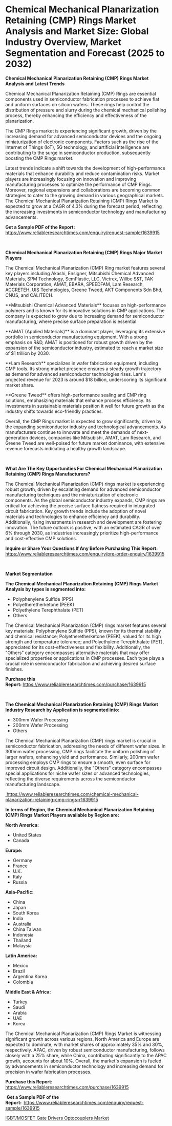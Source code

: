 <p><h1>Chemical Mechanical Planarization Retaining (CMP) Rings Market Analysis and Market Size: Global Industry Overview, Market Segmentation and Forecast (2025 to 2032)</h1></p><p><strong>Chemical Mechanical Planarization Retaining (CMP) Rings Market Analysis and Latest Trends</strong></p>
<p><p>Chemical Mechanical Planarization Retaining (CMP) Rings are essential components used in semiconductor fabrication processes to achieve flat and uniform surfaces on silicon wafers. These rings help control the distribution of pressure and slurry during the chemical mechanical polishing process, thereby enhancing the efficiency and effectiveness of the planarization. </p><p>The CMP Rings market is experiencing significant growth, driven by the increasing demand for advanced semiconductor devices and the ongoing miniaturization of electronic components. Factors such as the rise of the Internet of Things (IoT), 5G technology, and artificial intelligence are contributing to the surge in semiconductor production, subsequently boosting the CMP Rings market. </p><p>Latest trends indicate a shift towards the development of high-performance materials that enhance durability and reduce contamination risks. Market players are increasingly focusing on innovation and improving manufacturing processes to optimize the performance of CMP Rings. Moreover, regional expansions and collaborations are becoming common strategies to cater to the growing demand in various geographical markets. The Chemical Mechanical Planarization Retaining (CMP) Rings Market is expected to grow at a CAGR of 4.3% during the forecast period, reflecting the increasing investments in semiconductor technology and manufacturing advancements.</p></p>
<p><strong>Get a Sample PDF of the Report:&nbsp;</strong> <a href="https://www.reliableresearchtimes.com/enquiry/request-sample/1639915?utm_campaign=3216&utm_medium=2&utm_source=Github&utm_content=ia&utm_term=06042025&utm_id=chemical-mechanical-planarization-retaining-cmp-rings">https://www.reliableresearchtimes.com/enquiry/request-sample/1639915</a></p>
<p>&nbsp;</p>
<p><strong>Chemical Mechanical Planarization Retaining (CMP) Rings Major Market Players</strong></p>
<p><p>The Chemical Mechanical Planarization (CMP) Ring market features several key players including Akashi, Ensigner, Mitsubishi Chemical Advanced Materials, SPM Technology, SemPlastic, LLC, Victrex, Willbe S&T, TAK Materials Corporation, AMAT, EBARA, SPEEDFAM, Lam Research, ACCRETEH, UIS Technologies, Greene Tweed, AKT Components Sdn Bhd, CNUS, and CALITECH. </p><p>**Mitsubishi Chemical Advanced Materials** focuses on high-performance polymers and is known for its innovative solutions in CMP applications. The company is expected to grow due to increasing demand for semiconductor manufacturing, where precise surface preparation is essential.</p><p>**AMAT (Applied Materials)** is a dominant player, leveraging its extensive portfolio in semiconductor manufacturing equipment. With a strong emphasis on R&D, AMAT is positioned for robust growth driven by the expansion of the semiconductor industry, estimated to reach a market size of $1 trillion by 2030.</p><p>**Lam Research** specializes in wafer fabrication equipment, including CMP tools. Its strong market presence ensures a steady growth trajectory as demand for advanced semiconductor technologies rises. Lam's projected revenue for 2023 is around $18 billion, underscoring its significant market share.</p><p>**Greene Tweed** offers high-performance sealing and CMP ring solutions, emphasizing materials that enhance process efficiency. Its investments in sustainable materials position it well for future growth as the industry shifts towards eco-friendly practices.</p><p>Overall, the CMP Rings market is expected to grow significantly, driven by the expanding semiconductor industry and technological advancements. As manufacturers continue to innovate and meet the demands of next-generation devices, companies like Mitsubishi, AMAT, Lam Research, and Greene Tweed are well-poised for future market dominance, with extensive revenue forecasts indicating a healthy growth landscape.</p></p>
<p>&nbsp;</p>
<p><strong>What Are The Key Opportunities For Chemical Mechanical Planarization Retaining (CMP) Rings Manufacturers?</strong></p>
<p><p>The Chemical Mechanical Planarization (CMP) rings market is experiencing robust growth, driven by escalating demand for advanced semiconductor manufacturing techniques and the miniaturization of electronic components. As the global semiconductor industry expands, CMP rings are critical for achieving the precise surface flatness required in integrated circuit fabrication. Key growth trends include the adoption of novel materials and technologies to enhance efficiency and durability. Additionally, rising investments in research and development are fostering innovation. The future outlook is positive, with an estimated CAGR of over 6% through 2030, as industries increasingly prioritize high-performance and cost-effective CMP solutions.</p></p>
<p><strong>Inquire or Share Your Questions If Any Before Purchasing This Report:</strong> <a href="https://www.reliableresearchtimes.com/enquiry/pre-order-enquiry/1639915?utm_campaign=3216&utm_medium=2&utm_source=Github&utm_content=ia&utm_term=06042025&utm_id=chemical-mechanical-planarization-retaining-cmp-rings">https://www.reliableresearchtimes.com/enquiry/pre-order-enquiry/1639915</a></p>
<p>&nbsp;</p>
<p><strong>Market Segmentation</strong></p>
<p><strong>The Chemical Mechanical Planarization Retaining (CMP) Rings Market Analysis by types is segmented into:</strong></p>
<p><ul><li>Polyphenylene Sulfide (PPS)</li><li>Polyetheretherketone (PEEK)</li><li>Polyethylene Terephthalate (PET)</li><li>Others</li></ul></p>
<p><p>The Chemical Mechanical Planarization (CMP) rings market features several key materials: Polyphenylene Sulfide (PPS), known for its thermal stability and chemical resistance; Polyetheretherketone (PEEK), valued for its high strength and temperature tolerance; and Polyethylene Terephthalate (PET), appreciated for its cost-effectiveness and flexibility. Additionally, the "Others" category encompasses alternative materials that may offer specialized properties or applications in CMP processes. Each type plays a crucial role in semiconductor fabrication and achieving desired surface finishes.</p></p>
<p><strong>Purchase this Report:&nbsp;</strong><a href="https://www.reliableresearchtimes.com/purchase/1639915?utm_campaign=3216&utm_medium=2&utm_source=Github&utm_content=ia&utm_term=06042025&utm_id=chemical-mechanical-planarization-retaining-cmp-rings">https://www.reliableresearchtimes.com/purchase/1639915</a></p>
<p>&nbsp;</p>
<p><strong>The Chemical Mechanical Planarization Retaining (CMP) Rings Market Industry Research by Application is segmented into:</strong></p>
<p><ul><li>300mm Wafer Processing</li><li>200mm Wafer Processing</li><li>Others</li></ul></p>
<p><p>The Chemical Mechanical Planarization (CMP) rings market is crucial in semiconductor fabrication, addressing the needs of different wafer sizes. In 300mm wafer processing, CMP rings facilitate the uniform polishing of larger wafers, enhancing yield and performance. Similarly, 200mm wafer processing employs CMP rings to ensure a smooth, even surface for improved circuit design. Additionally, the "Others" category encompasses special applications for niche wafer sizes or advanced technologies, reflecting the diverse requirements across the semiconductor manufacturing landscape.</p></p>
<p><a href="https://www.reliableresearchtimes.com/chemical-mechanical-planarization-retaining-cmp-rings-r1639915?utm_campaign=3216&utm_medium=2&utm_source=Github&utm_content=ia&utm_term=06042025&utm_id=chemical-mechanical-planarization-retaining-cmp-rings">&nbsp;https://www.reliableresearchtimes.com/chemical-mechanical-planarization-retaining-cmp-rings-r1639915</a></p>
<p><strong>In terms of Region, the Chemical Mechanical Planarization Retaining (CMP) Rings Market Players available by Region are:</strong></p>
<p>
    <p> <strong> North America: </strong>
        <ul>
            <li>United States</li>
            <li>Canada</li>
        </ul>
        </p> 
    <p> <strong> Europe: </strong>
        <ul>
            <li>Germany</li>
            <li>France</li>
            <li>U.K.</li>
            <li>Italy</li>
            <li>Russia</li>
        </ul>
        </p> 
    <p> <strong> Asia-Pacific: </strong>
        <ul>
            <li>China</li>
            <li>Japan</li>
            <li>South Korea</li>
            <li>India</li>
            <li>Australia</li>
            <li>China Taiwan</li>
            <li>Indonesia</li>
            <li>Thailand</li>
            <li>Malaysia</li>
        </ul>
        </p> 
    <p> <strong> Latin America: </strong>
        <ul>
            <li>Mexico</li>
            <li>Brazil</li>
            <li>Argentina Korea</li>
            <li>Colombia</li>
        </ul>
        </p> 
    <p> <strong> Middle East & Africa: </strong>
        <ul>
            <li>Turkey</li>
            <li>Saudi</li>
            <li>Arabia</li>
            <li>UAE</li>
            <li>Korea</li>
        </ul>
    </p>
    </p>
<p><p>The Chemical Mechanical Planarization (CMP) Rings Market is witnessing significant growth across various regions. North America and Europe are expected to dominate, with market shares of approximately 35% and 30%, respectively. APAC, driven by robust semiconductor manufacturing, follows closely with a 25% share, while China, contributing significantly to the APAC growth, accounts for about 10%. Overall, the market's expansion is fueled by advancements in semiconductor technology and increasing demand for precision in wafer fabrication processes.</p></p>
<p><strong>Purchase this Report: </strong><a href="https://www.reliableresearchtimes.com/purchase/1639915?utm_campaign=3216&utm_medium=2&utm_source=Github&utm_content=ia&utm_term=06042025&utm_id=chemical-mechanical-planarization-retaining-cmp-rings">https://www.reliableresearchtimes.com/purchase/1639915</a></p>
<p>&nbsp;<strong>Get a Sample PDF of the Report:&nbsp;&nbsp;</strong><a href="https://www.reliableresearchtimes.com/enquiry/request-sample/1639915?utm_campaign=3216&utm_medium=2&utm_source=Github&utm_content=ia&utm_term=06042025&utm_id=chemical-mechanical-planarization-retaining-cmp-rings">https://www.reliableresearchtimes.com/enquiry/request-sample/1639915</a></p>
<p><strong></strong></p>
<p><p><a href="https://github.com/nkbaroga/Market-Research-Report-List-1/blob/main/igbtmosfet-gate-drivers-optocouplers-market.md?utm_campaign=3216&utm_medium=2&utm_source=Github&utm_content=ia&utm_term=06042025&utm_id=chemical-mechanical-planarization-retaining-cmp-rings">IGBT/MOSFET Gate Drivers Optocouplers Market</a></p></p>